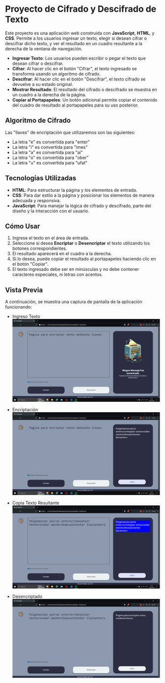 # Proyecto de Cifrado y Descifrado de Texto

Este proyecto es una aplicación web construida con **JavaScript**, **HTML**, y **CSS**. Permite a los usuarios ingresar un texto, elegir si desean cifrar o descifrar dicho texto, y ver el resultado en un cuadro resultante a la derecha de la ventana de navegación.

- **Ingresar Texto**: Los usuarios pueden escribir o pegar el texto que desean cifrar o descifrar.
- **Cifrar**: Al hacer clic en el botón "Cifrar", el texto ingresado se transforma usando un algoritmo de cifrado.
- **Descifrar**: Al hacer clic en el botón "Descifrar", el texto cifrado se devuelve a su estado original.
- **Mostrar Resultado**: El resultado del cifrado o descifrado se muestra en un cuadro a la derecha de la página.
- **Copiar al Portapapeles**: Un botón adicional permite copiar el contenido del cuadro de resultado al portapapeles para su uso posterior.

## Algoritmo de Cifrado
Las "llaves" de encriptación que utilizaremos son las siguientes:

- La letra "e" es convertida para "enter"
- La letra "i" es convertida para "imes"
- La letra "a" es convertida para "ai"
- La letra "o" es convertida para "ober"
- La letra "u" es convertida para "ufat"

## Tecnologías Utilizadas

- **HTML**: Para estructurar la página y los elementos de entrada.
- **CSS**: Para dar estilo a la página y posicionar los elementos de manera adecuada y responsiva.
- **JavaScript**: Para manejar la lógica de cifrado y descifrado, parte del diseño y la interacción con el usuario.

## Cómo Usar

1. Ingrese el texto en el área de entrada.
2. Seleccione si desea **Encriptar** o **Desencriptar** el texto utilizando los botones correspondientes.
3. El resultado aparecerá en el cuadro a la derecha.
4. Si lo desea, puede copiar el resultado al portapapeles haciendo clic en el botón "Copiar".
5. El texto ingresado debe ser en minúsculas y no debe contener caracteres especiales, ni letras con acentos.

## Vista Previa

A continuación, se muestra una captura de pantalla de la aplicación funcionando:

- Ingreso Texto
![Vista Previa de la Aplicación](assets/vistaprevia.png)

- Encriptación
![Vista Previa de la Aplicación](assets/vistaprevia2.png)

- Copia Texto Resultante
![Vista Previa de la Aplicación](assets/vistaprevia3.png)

- Desencriptado
![Vista Previa de la Aplicación](assets/vistaprevia4.png)

